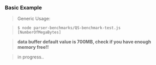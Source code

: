 ### Basic Example



>Generic Usage:


>     $ node parser-benchmarks/QS-benchmark-test.js [NumberOfMegaBytes]


> **data buffer default value is 700MB, check if you have enough memory free!!**


> in progress..
